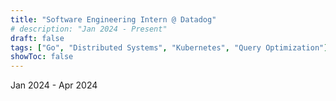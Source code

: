 ```yaml
---
title: "Software Engineering Intern @ Datadog"
# description: "Jan 2024 - Present"
draft: false
tags: ["Go", "Distributed Systems", "Kubernetes", "Query Optimization"]
showToc: false
---
```

Jan 2024 - Apr 2024